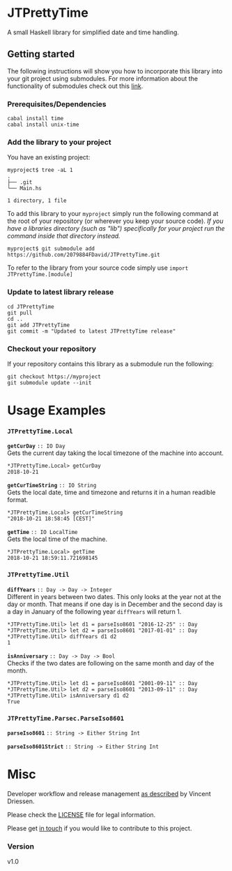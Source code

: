 # JTPrettyTime
A small Haskell library for simplified date and time handling.

## Getting started

The following instructions will show you how to incorporate this library into your git project using submodules. For more information about the functionality of submodules check out this [link](https://gist.github.com/gitaarik/8735255).

### Prerequisites/Dependencies

    cabal install time
    cabal install unix-time

### Add the library to your project
You have an existing project:

    myproject$ tree -aL 1
    .
    ├── .git
    └── Main.hs

    1 directory, 1 file

To add this library to your `myproject` simply run the following command at the root of your repository (or wherever you keep your source code). *If you have a libraries directory (such as "lib") specifically for your project run the command inside that directory instead.*

    myproject$ git submodule add https://github.com/2079884FDavid/JTPrettyTime.git

To refer to the library from your source code simply use `import JTPrettyTime.[module]`

### Update to latest library release

    cd JTPrettyTime
    git pull
    cd ..
    git add JTPrettyTime
    git commit -m "Updated to latest JTPrettyTime release"

### Checkout your repository
If your repository contains this library as a submodule run the following:

    git checkout https://myproject
    git submodule update --init


# Usage Examples

### `JTPrettyTime.Local`
**`getCurDay`** `:: IO Day`<br/>
Gets the current day taking the local timezone of the machine into account.

    *JTPrettyTime.Local> getCurDay
    2018-10-21

**`getCurTimeString`** `:: IO String`<br/>
Gets the local date, time and timezone and returns it in a human readible format.

    *JTPrettyTime.Local> getCurTimeString
    "2018-10-21 18:58:45 [CEST]"

**`getTime`** `:: IO LocalTime`<br/>
Gets the local time of the machine.

    *JTPrettyTime.Local> getTime
    2018-10-21 18:59:11.721698145

### `JTPrettyTime.Util`
**`diffYears`** `:: Day -> Day -> Integer`<br/>
Different in years between two dates. This only looks at the year not at the day or month. That means if one day is in December and the second day is a day in January of the following year `diffYears` will return 1.

    *JTPrettyTime.Util> let d1 = parseIso8601 "2016-12-25" :: Day
    *JTPrettyTime.Util> let d2 = parseIso8601 "2017-01-01" :: Day
    *JTPrettyTime.Util> diffYears d1 d2
    1

**`isAnniversary`** `:: Day -> Day -> Bool`<br/>
Checks if the two dates are following on the same month and day of the month.

    *JTPrettyTime.Util> let d1 = parseIso8601 "2001-09-11" :: Day
    *JTPrettyTime.Util> let d2 = parseIso8601 "2013-09-11" :: Day
    *JTPrettyTime.Util> isAnniversary d1 d2
    True

### `JTPrettyTime.Parsec.ParseIso8601`
**`parseIso8601`** `:: String -> Either String Int`<br/>

**`parseIso8601Strict`** `:: String -> Either String Int`<br/>

# Misc
Developer workflow and release management [as described](https://nvie.com/posts/a-successful-git-branching-model/) by Vincent Driessen.

Please check the [LICENSE](LICENSE) file for legal information.

Please get [in touch](http://www.jacktex.eu/about/contact.php) if you would like to contribute to this project.

### Version
v1.0

